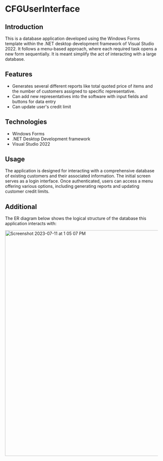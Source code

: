 # CFGUserInterface

## Introduction

This is a database application developed using the Windows Forms template within the .NET desktop 
development framework of Visual Studio 2022. It follows a menu-based approach, where each required 
task opens a new form sequentially. It is meant simplify the act of interacting with a large database. 

## Features

- Generates several different reports like total quoted price of items and the number of customers assigned to specific
  representative.
- Can add new representatives into the software with input fields and buttons for data entry
- Can update user's credit limit 

## Technologies
  - Windows Forms
  - .NET Desktop Development framework
  - Visual Studio 2022

## Usage

The application is designed for interacting with a comprehensive database of existing customers and 
their associated information. The initial screen serves as a login interface. Once authenticated, 
users can access a menu offering various options, including generating reports and updating customer 
credit limits.
  
## Additional 

The ER diagram below shows the logical structure of the database this application interacts with: 

<img width="744" alt="Screenshot 2023-07-11 at 1 05 07 PM" src="https://github.com/dariacasey/CFGUserInterface/assets/128617643/017fc705-3a37-4827-a6c2-b32f329018a6">
